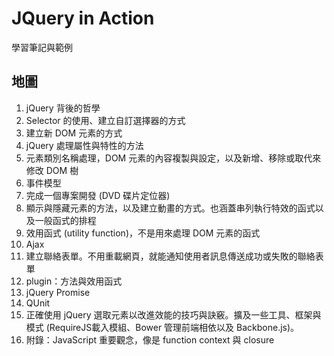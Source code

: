 # JQuery in Action

學習筆記與範例

## 地圖

1. jQuery 背後的哲學
2. Selector 的使用、建立自訂選擇器的方式
3. 建立新 DOM 元素的方式
4. jQuery 處理屬性與特性的方法
5. 元素類別名稱處理，DOM 元素的內容複製與設定，以及新增、移除或取代來修改 DOM 樹
6. 事件模型
7. 完成一個專案開發 (DVD 碟片定位器)
8. 顯示與隱藏元素的方法，以及建立動畫的方式。也涵蓋串列執行特效的函式以及一般函式的排程
9. 效用函式 (utility function)，不是用來處理 DOM 元素的函式
10. Ajax
11. 建立聯絡表單。不用重載網頁，就能通知使用者訊息傳送成功或失敗的聯絡表單
12. plugin：方法與效用函式
13. jQuery Promise
14. QUnit
15. 正確使用 jQuery 選取元素以改進效能的技巧與訣竅。擴及一些工具、框架與模式 (RequireJS載入模組、Bower 管理前端相依以及 Backbone.js)。
16. 附錄：JavaScript 重要觀念，像是 function context 與 closure